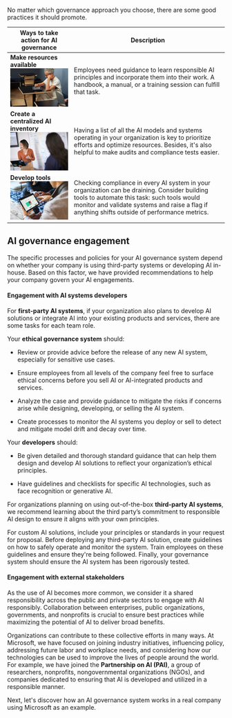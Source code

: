 

No matter which governance approach you choose, there are some good practices it should promote.

|**Ways to take action for AI governance**|**Description**|
|-|-|
|**Make resources available** ![Image of a person sitting at a desk and reading.](../media/make-resources-available.jpg)| Employees need guidance to learn responsible AI principles and incorporate them into their work. A handbook, a manual, or a training session can fulfill that task. |
|**Create a centralized AI inventory** ![Image of a person working next to a whiteboard in an office.](../media/create-centralized-ai-inventory.jpg)| Having a list of all the AI models and systems operating in your organization is key to prioritize efforts and optimize resources. Besides, it's also helpful to make audits and compliance tests easier.|
|**Develop tools** ![Image of people looking at data on a computer screen.](../media/develop-tools.jpg)| Checking compliance in every AI system in your organization can be draining. Consider building tools to automate this task: such tools would monitor and validate systems and raise a flag if anything shifts outside of performance metrics.|

## AI governance engagement

The specific processes and policies for your AI governance system depend on whether your company is using third-party systems or developing AI in-house. Based on this factor, we have provided recommendations to help your company govern your AI engagements.

#### Engagement with AI systems developers

For **first-party AI systems**, if your organization also plans to develop AI solutions or integrate AI into your existing products and services, there are some tasks for each team role.

Your **ethical governance system** should:
* Review or provide advice before the release of any new AI system, especially for sensitive use cases.

* Ensure employees from all levels of the company feel free to surface ethical concerns before you sell AI or AI-integrated products and services.

* Analyze the case and provide guidance to mitigate the risks if concerns arise while designing, developing, or selling the AI system.

* Create processes to monitor the AI systems you deploy or sell to detect and mitigate model drift and decay over time.

Your **developers** should:

* Be given detailed and thorough standard guidance that can help them design and develop AI solutions to reflect your organization’s ethical principles.

* Have guidelines and checklists for specific AI technologies, such as face recognition or generative AI.

For organizations planning on using out-of-the-box **third-party AI systems**, we recommend learning about the third party’s commitment to responsible AI design to ensure it aligns with your own principles.

For custom AI solutions, include your principles or standards in your request for proposal. Before deploying any third-party AI solution, create guidelines on how to safely operate and monitor the system. Train employees on these guidelines and ensure they're being followed. Finally, your governance system should ensure the AI system has been rigorously tested.

#### Engagement with external stakeholders

As the use of AI becomes more common, we consider it a shared responsibility across the public and private sectors to engage with AI responsibly. Collaboration between enterprises, public organizations, governments, and nonprofits is crucial to ensure best practices while maximizing the potential of AI to deliver broad benefits.

Organizations can contribute to these collective efforts in many ways. At Microsoft, we have focused on joining industry initiatives, influencing policy, addressing future labor and workplace needs, and considering how our technologies can be used to improve the lives of people around the world. For example, we have joined the **Partnership on AI (PAI)**, a group of researchers, nonprofits, nongovernmental organizations (NGOs), and companies dedicated to ensuring that AI is developed and utilized in a responsible manner.

Next, let's discover how an AI governance system works in a real company using Microsoft as an example.
